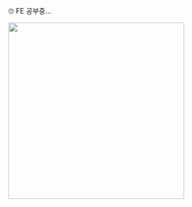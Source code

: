 🙄 FE 공부중...

<a href = "https://api.gitofolio.com/portfolio/2157/2161"><img src = "https://api.gitofolio.com/portfoliocard/svg/2161?color=white" style="width:353px; height:auto; "/></a>
